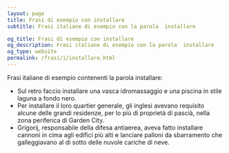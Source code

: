 ```yaml
---
layout: page
title: Frasi di esempio con installare 
subtitle: Frasi italiane di esempio con la parola  installare

og_title: Frasi di esempio con installare 
og_description: Frasi italiane di esempio con la parola  installare
og_type: website
permalink: /frasi/i/installare.html
---
```


Frasi italiane di esempio contenenti la parola installare:


- Sul retro faccio installare una vasca idromassaggio e una piscina in stile laguna a fondo nero.
- Per installare il loro quartier generale, gli inglesi avevano requisito alcune delle grandi residenze, per lo più di proprietà di pascià, nella zona periferica di Garden City.
- Grigorij, responsabile della difesa antiaerea, aveva fatto installare cannoni in cima agli edifici più alti e lanciare palloni da sbarramento che galleggiavano al di sotto delle nuvole cariche di neve.
